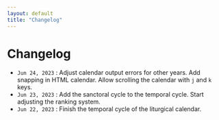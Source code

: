 ```yaml
---
layout: default
title: "Changelog"
---
```


# Changelog

- `Jun 24, 2023` : Adjust calendar output errors for other years. Add snapping in HTML calendar. Allow scrolling the calendar with `j` and `k` keys.
- `Jun 23, 2023` : Add the sanctoral cycle to the temporal cycle. Start adjusting the ranking system.
- `Jun 22, 2023` : Finish the temporal cycle of the liturgical calendar.


